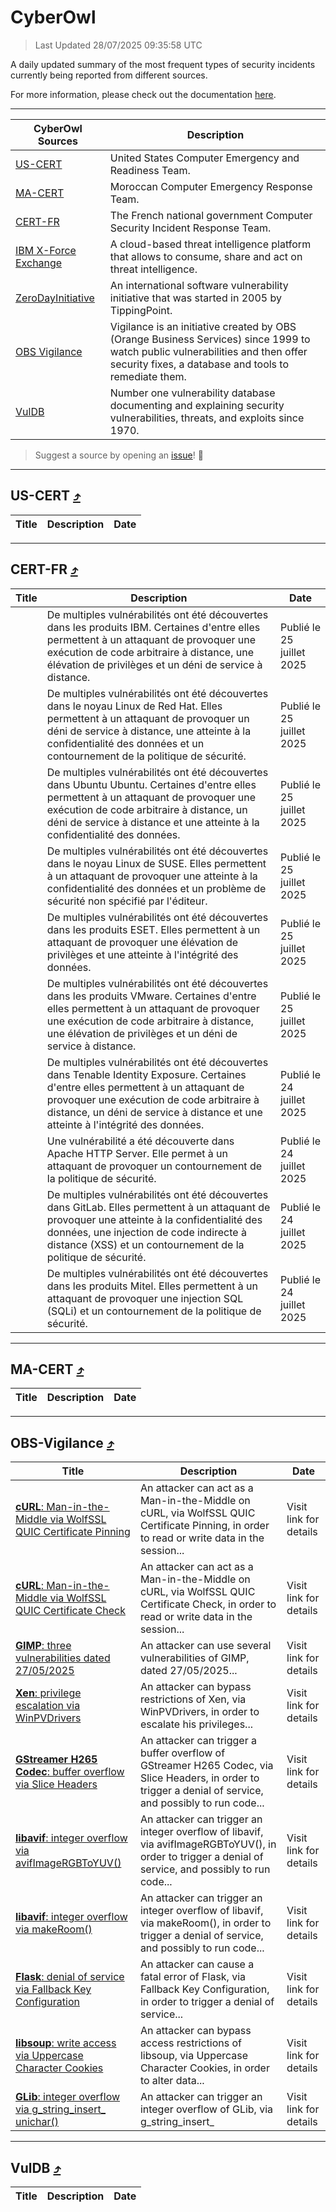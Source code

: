 
 <div id='top'></div>

# CyberOwl

 > Last Updated 28/07/2025 09:35:58 UTC
 
 A daily updated summary of the most frequent types of security incidents currently being reported from different sources.
 
 For more information, please check out the documentation [here](./docs/README.md).
 
 ---
 |CyberOwl Sources|Description|
 |---|---|
 |[US-CERT](#us-cert-arrow_heading_up)|United States Computer Emergency and Readiness Team.|
 |[MA-CERT](#ma-cert-arrow_heading_up)|Moroccan Computer Emergency Response Team.|
 |[CERT-FR](#cert-fr-arrow_heading_up)|The French national government Computer Security Incident Response Team.|
 |[IBM X-Force Exchange](#ibmcloud-arrow_heading_up)|A cloud-based threat intelligence platform that allows to consume, share and act on threat intelligence.|
 |[ZeroDayInitiative](#zerodayinitiative-arrow_heading_up)|An international software vulnerability initiative that was started in 2005 by TippingPoint.|
 |[OBS Vigilance](#obs-vigilance-arrow_heading_up)|Vigilance is an initiative created by OBS (Orange Business Services) since 1999 to watch public vulnerabilities and then offer security fixes, a database and tools to remediate them.|
 |[VulDB](#vuldb-arrow_heading_up)|Number one vulnerability database documenting and explaining security vulnerabilities, threats, and exploits since 1970.|
 
 > Suggest a source by opening an [issue](https://github.com/karimhabush/cyberowl/issues)! :raised_hands:
 ---

## US-CERT [:arrow_heading_up:](#cyberowl)

 |Title|Description|Date|
 |---|---|---|
 
 ---

## CERT-FR [:arrow_heading_up:](#cyberowl)

 |Title|Description|Date|
 |---|---|---|
 |[](https://www.cert.ssi.gouv.fr/avis/CERTFR-2025-AVI-0627/)|De multiples vulnérabilités ont été découvertes dans les produits IBM. Certaines d'entre elles permettent à un attaquant de provoquer une exécution de code arbitraire à distance, une élévation de privilèges et un déni de service à distance.|Publié le 25 juillet 2025|
 |[](https://www.cert.ssi.gouv.fr/avis/CERTFR-2025-AVI-0626/)|De multiples vulnérabilités ont été découvertes dans le noyau Linux de Red Hat. Elles permettent à un attaquant de provoquer un déni de service à distance, une atteinte à la confidentialité des données et un contournement de la politique de sécurité.|Publié le 25 juillet 2025|
 |[](https://www.cert.ssi.gouv.fr/avis/CERTFR-2025-AVI-0625/)|De multiples vulnérabilités ont été découvertes dans Ubuntu Ubuntu. Certaines d'entre elles permettent à un attaquant de provoquer une exécution de code arbitraire à distance, un déni de service à distance et une atteinte à la confidentialité des données.|Publié le 25 juillet 2025|
 |[](https://www.cert.ssi.gouv.fr/avis/CERTFR-2025-AVI-0624/)|De multiples vulnérabilités ont été découvertes dans le noyau Linux de SUSE. Elles permettent à un attaquant de provoquer une atteinte à la confidentialité des données et un problème de sécurité non spécifié par l'éditeur.|Publié le 25 juillet 2025|
 |[](https://www.cert.ssi.gouv.fr/avis/CERTFR-2025-AVI-0623/)|De multiples vulnérabilités ont été découvertes dans les produits ESET. Elles permettent à un attaquant de provoquer une élévation de privilèges et une atteinte à l'intégrité des données.|Publié le 25 juillet 2025|
 |[](https://www.cert.ssi.gouv.fr/avis/CERTFR-2025-AVI-0622/)|De multiples vulnérabilités ont été découvertes dans les produits VMware. Certaines d'entre elles permettent à un attaquant de provoquer une exécution de code arbitraire à distance, une élévation de privilèges et un déni de service à distance.|Publié le 25 juillet 2025|
 |[](https://www.cert.ssi.gouv.fr/avis/CERTFR-2025-AVI-0621/)|De multiples vulnérabilités ont été découvertes dans Tenable Identity Exposure. Certaines d'entre elles permettent à un attaquant de provoquer une exécution de code arbitraire à distance, un déni de service à distance et une atteinte à l'intégrité des données.|Publié le 24 juillet 2025|
 |[](https://www.cert.ssi.gouv.fr/avis/CERTFR-2025-AVI-0620/)|Une vulnérabilité a été découverte dans Apache HTTP Server. Elle permet à un attaquant de provoquer un contournement de la politique de sécurité.|Publié le 24 juillet 2025|
 |[](https://www.cert.ssi.gouv.fr/avis/CERTFR-2025-AVI-0619/)|De multiples vulnérabilités ont été découvertes dans GitLab. Elles permettent à un attaquant de provoquer une atteinte à la confidentialité des données, une injection de code indirecte à distance (XSS) et un contournement de la politique de sécurité.|Publié le 24 juillet 2025|
 |[](https://www.cert.ssi.gouv.fr/avis/CERTFR-2025-AVI-0618/)|De multiples vulnérabilités ont été découvertes dans les produits Mitel. Elles permettent à un attaquant de provoquer une injection SQL (SQLi) et un contournement de la politique de sécurité.|Publié le 24 juillet 2025|
 
 ---

## MA-CERT [:arrow_heading_up:](#cyberowl)

 |Title|Description|Date|
 |---|---|---|
 
 ---

## OBS-Vigilance [:arrow_heading_up:](#cyberowl)

 |Title|Description|Date|
 |---|---|---|
 |[<a href="https://vigilance.fr/vulnerability/cURL-Man-in-the-Middle-via-WolfSSL-QUIC-Certificate-Pinning-47279" class="noirorange"><b>cURL</b>: Man-in-the-Middle via WolfSSL QUIC Certificate Pinning</a>](https://vigilance.fr/vulnerability/cURL-Man-in-the-Middle-via-WolfSSL-QUIC-Certificate-Pinning-47279)|An attacker can act as a Man-in-the-Middle on cURL, via WolfSSL QUIC Certificate Pinning, in order to read or write data in the session...|Visit link for details|
 |[<a href="https://vigilance.fr/vulnerability/cURL-Man-in-the-Middle-via-WolfSSL-QUIC-Certificate-Check-47278" class="noirorange"><b>cURL</b>: Man-in-the-Middle via WolfSSL QUIC Certificate Check</a>](https://vigilance.fr/vulnerability/cURL-Man-in-the-Middle-via-WolfSSL-QUIC-Certificate-Check-47278)|An attacker can act as a Man-in-the-Middle on cURL, via WolfSSL QUIC Certificate Check, in order to read or write data in the session...|Visit link for details|
 |[<a href="https://vigilance.fr/vulnerability/GIMP-three-vulnerabilities-dated-27-05-2025-47277" class="noirorange"><b>GIMP</b>: three vulnerabilities dated 27/05/2025</a>](https://vigilance.fr/vulnerability/GIMP-three-vulnerabilities-dated-27-05-2025-47277)|An attacker can use several vulnerabilities of GIMP, dated 27/05/2025...|Visit link for details|
 |[<a href="https://vigilance.fr/vulnerability/Xen-privilege-escalation-via-WinPVDrivers-47274" class="noirorange"><b>Xen</b>: privilege escalation via WinPVDrivers</a>](https://vigilance.fr/vulnerability/Xen-privilege-escalation-via-WinPVDrivers-47274)|An attacker can bypass restrictions of Xen, via WinPVDrivers, in order to escalate his privileges...|Visit link for details|
 |[<a href="https://vigilance.fr/vulnerability/GStreamer-H265-Codec-buffer-overflow-via-Slice-Headers-47273" class="noirorange"><b>GStreamer H265 Codec</b>: buffer overflow via Slice Headers</a>](https://vigilance.fr/vulnerability/GStreamer-H265-Codec-buffer-overflow-via-Slice-Headers-47273)|An attacker can trigger a buffer overflow of GStreamer H265 Codec, via Slice Headers, in order to trigger a denial of service, and possibly to run code...|Visit link for details|
 |[<a href="https://vigilance.fr/vulnerability/libavif-integer-overflow-via-avifImageRGBToYUV-47272" class="noirorange"><b>libavif</b>: integer overflow via avifImageRGBToYUV()</a>](https://vigilance.fr/vulnerability/libavif-integer-overflow-via-avifImageRGBToYUV-47272)|An attacker can trigger an integer overflow of libavif, via avifImageRGBToYUV(), in order to trigger a denial of service, and possibly to run code...|Visit link for details|
 |[<a href="https://vigilance.fr/vulnerability/libavif-integer-overflow-via-makeRoom-47271" class="noirorange"><b>libavif</b>: integer overflow via makeRoom()</a>](https://vigilance.fr/vulnerability/libavif-integer-overflow-via-makeRoom-47271)|An attacker can trigger an integer overflow of libavif, via makeRoom(), in order to trigger a denial of service, and possibly to run code...|Visit link for details|
 |[<a href="https://vigilance.fr/vulnerability/Flask-denial-of-service-via-Fallback-Key-Configuration-47269" class="noirorange"><b>Flask</b>: denial of service via Fallback Key Configuration</a>](https://vigilance.fr/vulnerability/Flask-denial-of-service-via-Fallback-Key-Configuration-47269)|An attacker can cause a fatal error of Flask, via Fallback Key Configuration, in order to trigger a denial of service...|Visit link for details|
 |[<a href="https://vigilance.fr/vulnerability/libsoup-write-access-via-Uppercase-Character-Cookies-47268" class="noirorange"><b>libsoup</b>: write access via Uppercase Character Cookies</a>](https://vigilance.fr/vulnerability/libsoup-write-access-via-Uppercase-Character-Cookies-47268)|An attacker can bypass access restrictions of libsoup, via Uppercase Character Cookies, in order to alter data...|Visit link for details|
 |[<a href="https://vigilance.fr/vulnerability/GLib-integer-overflow-via-g-string-insert-unichar-47266" class="noirorange"><b>GLib</b>: integer overflow via g_string_insert_<wbr>unichar()</wbr></a>](https://vigilance.fr/vulnerability/GLib-integer-overflow-via-g-string-insert-unichar-47266)|An attacker can trigger an integer overflow of GLib, via g_string_insert_|Visit link for details|
 
 ---

## VulDB [:arrow_heading_up:](#cyberowl)

 |Title|Description|Date|
 |---|---|---|
 